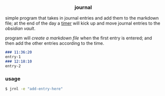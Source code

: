 <h3 align="center">journal</h3>

simple program that takes in journal entries and add them to the markdown file; at the end of the day a [timer](https://wiki.archlinux.org/title/Systemd/Timers) will kick up and move journal entries to the _obsidian vault_. 

program will _create a markdown file_ when the first entry is entered; and then add the other entries according to the time.

```md
### 11:36:20
entry-1
### 12:18:10
entry-2
```

### usage

```bash
$ jrnl -e "add-entry-here"
```
